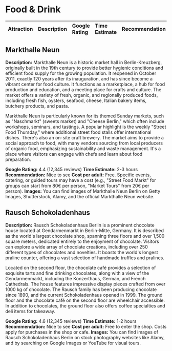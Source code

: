 # Food & Drink
| Attraction | Description | Google Rating | Time Estimate | Recommendation |
| :--- | :--- | :--- | :--- | :--- |
## Markthalle Neun
**Description:**
Markthalle Neun is a historic market hall in Berlin-Kreuzberg, originally built in the 19th century to provide better hygienic conditions and efficient food supply for the growing population. It reopened in October 2011, exactly 120 years after its inauguration, and has since become a vibrant center for food culture. It functions as a marketplace, a hub for food production and education, and a meeting place for crafts and culture. The market offers a variety of fresh, organic, and regionally produced foods, including fresh fish, oysters, seafood, cheese, Italian bakery items, butchery products, and pasta.

Markthalle Neun is particularly known for its themed Sunday markets, such as "Naschmarkt" (sweets market) and "Cheese Berlin," which often include workshops, seminars, and tastings. A popular highlight is the weekly "Street Food Thursday," where additional street food stalls offer international dishes. There's also an on-site craft brewery. The market aims to provide a social approach to food, with many vendors sourcing from local producers of organic food, emphasizing sustainability and waste management. It's a place where visitors can engage with chefs and learn about food preparation.

**Google Rating:** 4.4 (12,345 reviews)
**Time Estimate:** 2-3 hours
**Recommendation:** Nice to see
**Cost per adult:** Free. Specific events, catering, or guided tours may have a cost (e.g., "Street Food Markt" for groups can start from 80€ per person, "Market Tours" from 20€ per person).
**Images:** You can find images of Markthalle Neun Berlin on Getty Images, Shutterstock, Alamy, and the official Markthalle Neun website.

## Rausch Schokoladenhaus
**Description:**
Rausch Schokoladenhaus Berlin is a prominent chocolate house located at Gendarmenmarkt in Berlin-Mitte, Germany. It is described as the world's largest chocolate shop, spanning three floors and over 1,500 square meters, dedicated entirely to the enjoyment of chocolate. Visitors can explore a wide array of chocolate creations, including over 250 different types of chocolates and novelties. It boasts the world's longest praline counter, offering a vast selection of handmade truffles and pralines.

Located on the second floor, the chocolate café provides a selection of exquisite tarts and fine drinking chocolates, along with a view of the Gendarmenmarkt, including the Konzerthaus, German, and French Cathedrals. The house features impressive display pieces crafted from over 1000 kg of chocolate. The Rausch family has been producing chocolate since 1890, and the current Schokoladenhaus opened in 1999. The ground floor and the chocolate café on the second floor are wheelchair accessible. In addition to chocolates, the ground floor also offers coffee specialties and deli items for takeaway.

**Google Rating:** 4.6 (12,345 reviews)
**Time Estimate:** 1-2 hours
**Recommendation:** Nice to see
**Cost per adult:** Free to enter the shop. Costs apply for purchases in the shop or cafe.
**Images:** You can find images of Rausch Schokoladenhaus Berlin on stock photography websites like Alamy, and by searching on Google Images or YouTube for visual tours.

